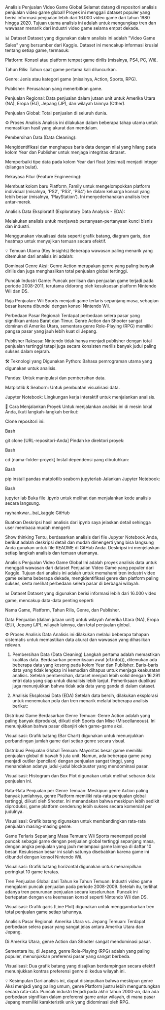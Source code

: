 Analisis Penjualan Video Game Global
Selamat datang di repositori analisis penjualan video game global! Proyek ini menggali dataset populer yang berisi informasi penjualan lebih dari 16.000 video game dari tahun 1980 hingga 2020. Tujuan utama analisis ini adalah untuk mengungkap tren dan wawasan menarik dari industri video game selama empat dekade.

📊 Dataset
Dataset yang digunakan dalam analisis ini adalah "Video Game Sales" yang bersumber dari Kaggle. Dataset ini mencakup informasi krusial tentang setiap game, termasuk:

Platform: Konsol atau platform tempat game dirilis (misalnya, PS4, PC, Wii).

Tahun Rilis: Tahun saat game pertama kali diluncurkan.

Genre: Jenis atau kategori game (misalnya, Action, Sports, RPG).

Publisher: Perusahaan yang menerbitkan game.

Penjualan Regional: Data penjualan dalam jutaan unit untuk Amerika Utara (NA), Eropa (EU), Jepang (JP), dan wilayah lainnya (Other).

Penjualan Global: Total penjualan di seluruh dunia.

⚙️ Proses Analisis
Analisis ini dilakukan dalam beberapa tahap utama untuk memastikan hasil yang akurat dan mendalam.

Pembersihan Data (Data Cleaning):

Mengidentifikasi dan menghapus baris data dengan nilai yang hilang pada kolom Year dan Publisher untuk menjaga integritas dataset.

Memperbaiki tipe data pada kolom Year dari float (desimal) menjadi integer (bilangan bulat).

Rekayasa Fitur (Feature Engineering):

Membuat kolom baru Platform_Family untuk mengelompokkan platform individual (misalnya, 'PS2', 'PS3', 'PS4') ke dalam keluarga konsol yang lebih besar (misalnya, 'PlayStation'). Ini menyederhanakan analisis tren antar-merek.

Analisis Data Eksploratif (Exploratory Data Analysis - EDA):

Melakukan analisis untuk menjawab pertanyaan-pertanyaan kunci bisnis dan industri.

Menggunakan visualisasi data seperti grafik batang, diagram garis, dan heatmap untuk menyajikan temuan secara efektif.

💡 Temuan Utama (Key Insights)
Beberapa wawasan paling menarik yang ditemukan dari analisis ini adalah:

Dominasi Genre Aksi: Genre Action merupakan genre yang paling banyak dirilis dan juga menghasilkan total penjualan global tertinggi.

Puncak Industri Game: Puncak perilisan dan penjualan game terjadi pada periode 2008-2011, terutama didorong oleh kesuksesan platform Nintendo Wii dan DS.

Raja Penjualan: Wii Sports menjadi game terlaris sepanjang masa, sebagian besar karena dibundel dengan konsol Nintendo Wii.

Perbedaan Pasar Regional: Terdapat perbedaan selera pasar yang signifikan antara Barat dan Timur. Genre Action dan Shooter sangat dominan di Amerika Utara, sementara genre Role-Playing (RPG) memiliki pangsa pasar yang jauh lebih kuat di Jepang.

Publisher Raksasa: Nintendo tidak hanya menjadi publisher dengan total penjualan tertinggi tetapi juga secara konsisten merilis banyak judul paling sukses dalam sejarah.

🛠️ Teknologi yang Digunakan
Python: Bahasa pemrograman utama yang digunakan untuk analisis.

Pandas: Untuk manipulasi dan pembersihan data.

Matplotlib & Seaborn: Untuk pembuatan visualisasi data.

Jupyter Notebook: Lingkungan kerja interaktif untuk menjalankan analisis.

🚀 Cara Menjalankan Proyek
Untuk menjalankan analisis ini di mesin lokal Anda, ikuti langkah-langkah berikut:

Clone repositori ini:

Bash

git clone [URL-repositori-Anda]
Pindah ke direktori proyek:

Bash

cd [nama-folder-proyek]
Instal dependensi yang dibutuhkan:

Bash

pip install pandas matplotlib seaborn jupyterlab
Jalankan Jupyter Notebook:

Bash

jupyter lab
Buka file .ipynb untuk melihat dan menjalankan kode analisis secara langsung.







rayhankwar...bal_kaggle
GitHub

Buatkan Deskripsi hasil analisis dari ipynb saya jelaskan detail sehingga user membaca mudah mengerti



Show thinking
Tentu, berdasarkan analisis dari file Jupyter Notebook Anda, berikut adalah deskripsi detail dan mudah dimengerti yang bisa langsung Anda gunakan untuk file README di GitHub Anda. Deskripsi ini menjelaskan setiap langkah analisis dan temuan utamanya.

Analisis Penjualan Video Game Global
Ini adalah proyek analisis data untuk menggali wawasan dari dataset Penjualan Video Game yang populer dari Kaggle. Tujuan dari analisis ini adalah untuk memahami tren industri video game selama beberapa dekade, mengidentifikasi genre dan platform paling sukses, serta melihat perbedaan selera pasar di berbagai wilayah.

📊 Dataset
Dataset yang digunakan berisi informasi lebih dari 16.000 video game, mencakup data-data penting seperti:

Nama Game, Platform, Tahun Rilis, Genre, dan Publisher.

Data Penjualan (dalam jutaan unit) untuk wilayah Amerika Utara (NA), Eropa (EU), Jepang (JP), wilayah lainnya, dan total penjualan global.

⚙️ Proses Analisis Data
Analisis ini dilakukan melalui beberapa tahapan sistematis untuk memastikan data akurat dan wawasan yang dihasilkan relevan.

1. Pembersihan Data (Data Cleaning)
Langkah pertama adalah memastikan kualitas data. Berdasarkan pemeriksaan awal (df.info()), ditemukan ada beberapa data yang kosong pada kolom Year dan Publisher. Baris-baris data yang tidak lengkap ini kemudian dihapus untuk menjaga keakuratan analisis. Setelah pembersihan, dataset menjadi lebih solid dengan 16.291 entri data yang siap untuk dianalisis lebih lanjut. Pemeriksaan duplikasi juga menunjukkan bahwa tidak ada data yang ganda di dalam dataset.

2. Analisis Eksplorasi Data (EDA)
Setelah data bersih, dilakukan eksplorasi untuk menemukan pola dan tren menarik melalui beberapa analisis berikut:

Distribusi Game Berdasarkan Genre
Temuan: Genre Action adalah yang paling banyak diproduksi, diikuti oleh Sports dan Misc (Miscellaneous). Ini menunjukkan bahwa pasar dibanjiri oleh game-game aksi.

Visualisasi: Grafik batang (Bar Chart) digunakan untuk menunjukkan perbandingan jumlah game dari setiap genre secara visual.

Distribusi Penjualan Global
Temuan: Mayoritas besar game memiliki penjualan global di bawah 5 juta unit. Namun, ada beberapa game yang menjadi outlier (pencilan) dengan penjualan sangat tinggi, yang menandakan adanya judul-judul blockbuster yang mendominasi pasar.

Visualisasi: Histogram dan Box Plot digunakan untuk melihat sebaran data penjualan ini.

Rata-Rata Penjualan per Genre
Temuan: Meskipun genre Action paling banyak jumlahnya, genre Platform memiliki rata-rata penjualan global tertinggi, diikuti oleh Shooter. Ini menandakan bahwa meskipun lebih sedikit diproduksi, game platform cenderung lebih sukses secara komersial per judulnya.

Visualisasi: Grafik batang digunakan untuk membandingkan rata-rata penjualan masing-masing genre.

Game Terlaris Sepanjang Masa
Temuan: Wii Sports menempati posisi puncak sebagai game dengan penjualan global tertinggi sepanjang masa, dengan angka penjualan yang jauh melampaui game lainnya di daftar 10 besar. Kesuksesan besar ini salah satunya disebabkan karena game ini dibundel dengan konsol Nintendo Wii.

Visualisasi: Grafik batang horizontal digunakan untuk menampilkan peringkat 10 game teratas.

Tren Penjualan Global dari Tahun ke Tahun
Temuan: Industri video game mengalami puncak penjualan pada periode 2008-2009. Setelah itu, terlihat adanya tren penurunan penjualan secara keseluruhan. Puncak ini bertepatan dengan era keemasan konsol seperti Nintendo Wii dan DS.

Visualisasi: Grafik garis (Line Plot) digunakan untuk menggambarkan tren total penjualan game setiap tahunnya.

Analisis Pasar Regional: Amerika Utara vs. Jepang
Temuan: Terdapat perbedaan selera pasar yang sangat jelas antara Amerika Utara dan Jepang.

Di Amerika Utara, genre Action dan Shooter sangat mendominasi pasar.

Sementara itu, di Jepang, genre Role-Playing (RPG) adalah yang paling populer, menunjukkan preferensi pasar yang sangat berbeda.

Visualisasi: Dua grafik batang yang disajikan berdampingan secara efektif menunjukkan kontras preferensi genre di kedua wilayah ini.

💡 Kesimpulan
Dari analisis ini, dapat disimpulkan bahwa meskipun genre Aksi menjadi yang paling umum, genre Platform justru lebih menguntungkan secara rata-rata. Puncak industri terjadi pada akhir tahun 2000-an, dan ada perbedaan signifikan dalam preferensi game antar wilayah, di mana pasar Jepang memiliki karakteristik unik yang didominasi oleh RPG.
